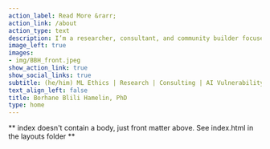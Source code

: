 ```yaml
---
action_label: Read More &rarr;
action_link: /about
action_type: text
description: I’m a researcher, consultant, and community builder focused on AI ethics. I help organizations mitigate harm through AI risk management, auditing, and vulnerability management. I build socio-technical research projects on the ecosystem of discovery, disclosure, and mitigation of harmful flaws in AI systems. I strive for a world in which the resources that inform the daily work of AI builders are co-created by the many communities working to make AI less harmful.
image_left: true
images:
- img/BBH_front.jpeg
show_action_link: true
show_social_links: true
subtitle: (he/him) ML Ethics | Research | Consulting | AI Vulnerability Database | BABL AI
text_align_left: false
title: Borhane Blili Hamelin, PhD
type: home
---
```


** index doesn't contain a body, just front matter above.
See index.html in the layouts folder **
